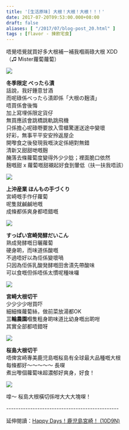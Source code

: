 ```yaml
---
title: '[生活原味] 大根！大根！大根！！！'
date: 2017-07-20T09:53:00.000+08:00
draft: false
aliases: [ "/2017/07/blog-post_20.html" ]
tags : [flavor - 揀飲宅食]
---
```


唔覺唔覺就買好多大根補一補我嗰兩碌大根 XDD  
（♫ Mister蘿蔔蘿蔔）

![](/images/daikon.jpg)

**冬季限定 べったら漬**  
話說，我好鍾意甘酒  
而呢碌係べったら漬即係「大根の麹漬」  
唔買係會後悔  
加上寫埋係限定貨仔  
無買應該會跳橋跳軌跳飛機  
只係擔心呢碌嘢要放入雪櫃驚運送途中變壞  
好彩，無事平平安安拎返屋企  
開嚟食之後發現我嘅決定係絕對無錯  
清新又甜甜哋嘅麹  
醃落去條蘿蔔度變得外少少腍；裡面脆口依然  
麹嘅甜 x 蘿蔔嘅甜襯起好食到暈低（扶一扶我唔該）

![](/images/daikon1.jpg)

**上沖産業 ほんもの手づくり**  
宮崎嘅手作仔蘿蔔  
呢隻就鹹鹹地嘅  
成條都係爽身都唔錯嘅  

![](/images/daikon2.jpg)

**すっぱい宮崎発酵だいこん**  
熟成発酵嘅日曬蘿蔔  
硬身啲，而味道係酸嘅  
不過唔好以為佢係變壞喎  
只因為佢係乳酸発酵嘅田舍漬先帶酸味  
可以食嘅但係唔係太慣呢種味囉  

![](/images/daikon3.jpg)

**宮崎大根切干**  
少少少少咁買吓  
細細條蘿蔔絲，做前菜放湯都OK  
**三輪農園**嗰隻粗身啲味道比幼身嘅出啲咁  
其實全部都唔錯呀  

![](/images/daikon4.jpg)

**桜島大根切干**  
唔俾宮崎專美鹿児島嘅桜島有全球最大品種嘅大根  
每條都好～～～～～ 長㗎  
煮出嚟個蘿蔔味超濃郁好爽身，好食！  

![](/images/daikon5.jpg)

嗱～ 桜島大根橫切係咁大大大塊㗎！  

\-----------------------------------------------  
  
延伸閱讀：[Happy Days！鹿児島宮崎！ (10D9N)](https://hidie.net/kojkmi10d9n/)
